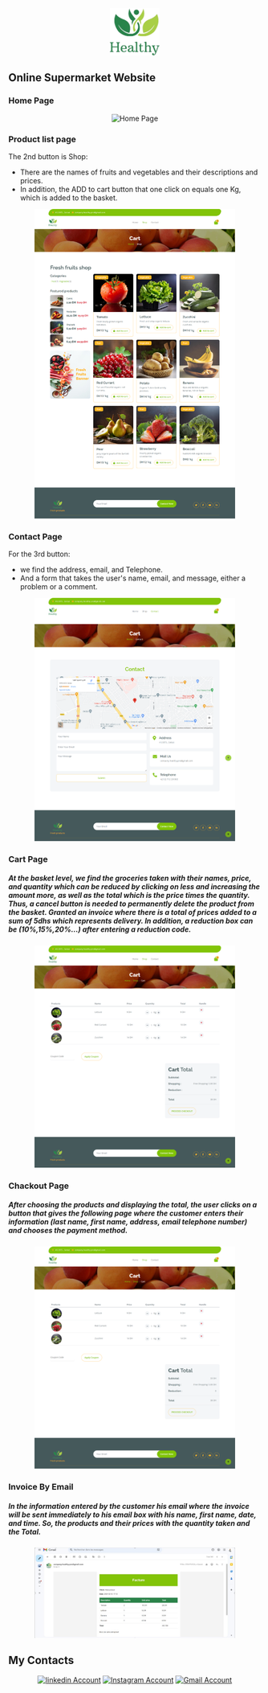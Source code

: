 <p align="center"><a href="https://www.linkedin.com/in/hamzabouri/" target="_blank"><img src="./image Website/logo.png" width="100" alt="Online Supermarket Logo"></a></p>

## Online Supermarket Website

<!-- Home Page -->
<h3>Home Page</h3>
<p align="center"><img  src="./image Website/Home.png" width="400" alt="Home Page"></p>

<!-- Product list page -->
<h3>Product list page</h3>
<p>The 2nd button is Shop:
<ul>
    <li>There are the names of fruits and vegetables and their descriptions and prices.</li>
    <li>In addition, the ADD to cart button that one click on equals one Kg, which is added to the basket.</li>
</ul>
</p>
<p align="center"><img  src="./image Website/Product list.png" width="400" alt="Product list Page"></p>
<!-- Contact Page -->
<h3>Contact Page</h3>
<p>For the 3rd button:
<ul>
    <li>we find the address, email, and Telephone.</li>
    <li>And a form that takes the user's name, email, and message, either a problem or a comment.</li>
</ul>
</p>
<p align="center"><img  src="./image Website/Contact.png" width="400" alt="Contact Page"></p>
<!-- Cart Page -->
<h3>Cart Page</h3>
<H5><p> At the basket level, we find the groceries taken with their names, price, and quantity which can be reduced by clicking on less and increasing the amount more, as well as the total which is the price times the quantity. Thus, a cancel button is needed to permanently delete the product from the basket.
 Granted an invoice where there is a total of prices added to a sum of 5dhs which represents delivery.
 In addition, a reduction box can be (10%,15%,20%…) after entering a reduction code.</p></H5>
<p align="center"><img src="./image Website/Cart.png" width="400" alt="Cart Page"></p>

<!-- chackout Page -->
<h3>Chackout Page</h3>
<H5><p>After choosing the products and displaying the total, the user clicks on a button that gives the following page where the customer enters their information (last name, first name, address, email telephone number) and chooses the payment method.</p></H5>
<p align="center"><img src="./image Website/Cart.png" width="400" alt="Cart Page"></p>

<!-- Invoice by email -->
<h3>Invoice By Email</h3>
<H5><p>In the information entered by the customer his email where the invoice will be sent immediately to his email box with his name, first name, date, and time.
So, the products and their prices with the quantity taken and the Total.</p></H5>
<p align="center"><img src="./image Website/Email.jpg" width="400" alt="Invoice By Email"></p>

## My Contacts

<p align="center">
<a href="https://www.linkedin.com/in/hamzabouri/"><img src="https://upload.wikimedia.org/wikipedia/commons/1/19/LinkedIn_logo.svg" alt="linkedin Account" width="80"></a>
<a href="https://www.instagram.com/_hamza_bouri/"><img src="https://www.meilleure-innovation.com/wp-content/uploads/2021/05/logo-instagram-png-transparent.png" alt="Instagram Account" width="80"></a>
<a href="mailto:hamzabouri.pro@gmail.com"><img src="https://upload.wikimedia.org/wikipedia/commons/a/ab/Gmail2020.logo.png" alt="Gmail Account" width="80"></a>
</p>
